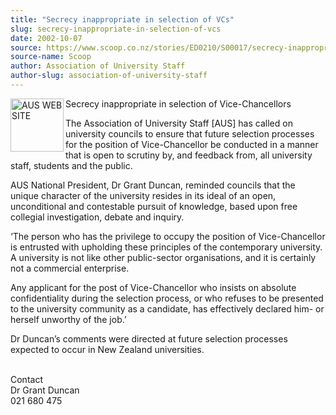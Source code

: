 ```yaml
---
title: "Secrecy inappropriate in selection of VCs"
slug: secrecy-inappropriate-in-selection-of-vcs
date: 2002-10-07
source: https://www.scoop.co.nz/stories/ED0210/S00017/secrecy-inappropriate-in-selection-of-vcs.htm
source-name: Scoop
author: Association of University Staff
author-slug: association-of-university-staff
---
```


<p><img align="left" width="85" height="85" src="http://www.aus.ac.nz/pictures/logo.gif" alt="AUS WEB SITE" border="0">Secrecy inappropriate in
selection of Vice-Chancellors</p>

<p>The Association of
University Staff [AUS] has called on university councils to
ensure that future selection processes for the position of
Vice-Chancellor be conducted in a manner that is open to
scrutiny by, and feedback from, all university staff,
students and the public.</p>

<p>AUS National President, Dr Grant
Duncan, reminded councils that the unique character of the
university resides in its ideal of an open, unconditional
and contestable pursuit of knowledge, based upon free
collegial investigation, debate and inquiry.</p>

<p>‘The person
who has the privilege to occupy the position of
Vice-Chancellor is entrusted with upholding these principles
of the contemporary university. A university is not like
other public-sector organisations, and it is certainly not a
commercial enterprise.<p>

<p>Any applicant for the post of
Vice-Chancellor who insists on absolute confidentiality
during the selection process, or who refuses to be presented
to the university community as a candidate, has effectively
declared him- or herself unworthy of the job.’</p>

<p>Dr Duncan’s
comments were directed at future selection processes
expected to occur in New Zealand
universities.</p>

<p></p>

<p><br>Contact<br>Dr Grant Duncan<br>021 680
475</p>

<p></p>




<!--


